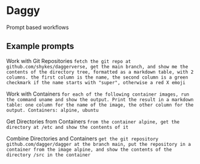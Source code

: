 # Daggy

Prompt based workflows

## Example prompts

Work with Git Repositories
`fetch the git repo at github.com/shykes/daggerverse, get the main branch, and show me the contents of the directory tree, formatted as a markdown table, with 2 columns. the first column is the name, the second column is a green checkmark if the name starts with "super", otherwise a red X emoji`


Work with Containers
`for each of the following container images, run the command uname and show the output. Print the result in a markdown table: one column for the name of the image, the other column for the output. Containers: alpine, ubuntu`


Get Directories from Containers
`from the container alpine, get the directory at /etc and show the contents of it`


Combine Directories and Containers
`get the git repository github.com/dagger/dagger at the branch main, put the repository in a container from the image alpine, and show the contents of the directory /src in the container`

